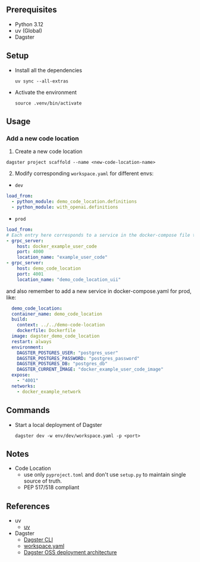 ## Prerequisites

- Python 3.12
- uv (Global)
- Dagster

## Setup

- Install all the dependencies

    ```shell
    uv sync --all-extras
    ```

- Activate the environment

    ```shell
    source .venv/bin/activate
    ```

## Usage

### Add a new code location

1. Create a new code location

  ```shell
  dagster project scaffold --name <new-code-location-name>
  ```

2. Modify corresponding `workspace.yaml` for different envs:
  
  - `dev`
  ```yaml
  load_from:
    - python_module: demo_code_location.definitions
    - python_module: with_openai.definitions
  ```

  - `prod`
  ```yaml
  load_from:
  # Each entry here corresponds to a service in the docker-compose file that exposes user code.
  - grpc_server:
      host: docker_example_user_code
      port: 4000
      location_name: "example_user_code"
  - grpc_server:
      host: demo_code_location
      port: 4001
      location_name: "demo_code_location_uii"
  ```
  and also remember to add a new service in docker-compose.yaml for prod, like:

  ```yaml
    demo_code_location:
    container_name: demo_code_location
    build:
      context: ../../demo-code-location
      dockerfile: Dockerfile
    image: dagster_demo_code_location
    restart: always
    environment:
      DAGSTER_POSTGRES_USER: "postgres_user"
      DAGSTER_POSTGRES_PASSWORD: "postgres_password"
      DAGSTER_POSTGRES_DB: "postgres_db"
      DAGSTER_CURRENT_IMAGE: "docker_example_user_code_image"
    expose:
      - "4001"
    networks:
      - docker_example_network
  ```

## Commands

- Start a local deployment of Dagster

    ```shell
    dagster dev -w env/dev/workspace.yaml -p <port>
    ```

## Notes

- Code Location
    - use only `pyproject.toml` and don't use `setup.py` to maintain single source of truth.
    - PEP 517/518 compliant

## References

- uv
    - [uv](https://docs.astral.sh/uv/)
- Dagster
    - [Dagster CLI](https://docs.dagster.io/api/dagster/cli#dagster-project)
    - [workspace.yaml](https://docs.dagster.io/deployment/code-locations/workspace-yaml)
    - [Dagster OSS deployment architecture](https://docs.dagster.io/deployment/oss/oss-deployment-architecture)

